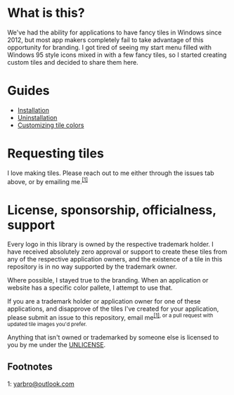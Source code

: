 # What is this?

We've had the ability for applications to have fancy tiles in Windows since 2012, but most app makers completely fail to take advantage of this opportunity for branding. I got tired of seeing my start menu filled with Windows 95 style icons mixed in with a few fancy tiles, so I started creating custom tiles and decided to share them here.

# Guides

- [Installation](https://github.com/jyarbro/win10tiles/wiki/Installation)
- [Uninstallation](https://github.com/jyarbro/win10tiles/wiki/Uninstallation)
- [Customizing tile colors](https://github.com/jyarbro/win10tiles/wiki/Customizing-Tile-Colors)

# Requesting tiles

I love making tiles. Please reach out to me either through the issues tab above, or by emailing me.<sup>[[1]](#footnotes)

# License, sponsorship, officialness, support

Every logo in this library is owned by the respective trademark holder. I have received absolutely zero approval or support to create these tiles from any of the respective application owners, and the existence of a tile in this repository is in no way supported by the trademark owner.

Where possible, I stayed true to the branding. When an application or website has a specific color pallete, I attempt to use that.

If you are a trademark holder or application owner for one of these applications, and disapprove of the tiles I've created for your application, please submit an issue to this repository, email me<sup>[[1]](#footnotes), or a pull request with updated tile images you'd prefer.

Anything that isn't owned or trademarked by someone else is licensed to you by me under the [UNLICENSE](UNLICENSE).

## Footnotes

1: yarbro@outlook.com